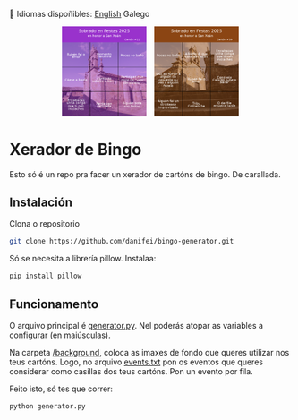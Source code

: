📘 Idiomas dispoñibles: [English](/README.en.md) Galego

<p align="center">
  <img src="/assets/bingo_card_11.png" alt="Image 1" width="30%" style="margin-right: 10px;">
  <img src="/assets/bingo_card_39.png" alt="Image 2" width="30%">
</p>

# Xerador de Bingo
Esto só é un repo pra facer un xerador de cartóns de bingo. De carallada.


## Instalación

Clona o repositorio

```bash
git clone https://github.com/danifei/bingo-generator.git
```

Só se necesita a librería pillow. Instalaa:

```bash
pip install pillow
```

## Funcionamento

O arquivo principal é [generator.py](/generator.py). Nel poderás atopar as variables a configurar (en maiúsculas).

Na carpeta [/background](/background/), coloca as imaxes de fondo que queres utilizar nos teus cartóns. Logo, no arquivo [events.txt](/events.txt) pon os eventos que queres considerar como casillas dos teus cartóns. Pon un evento por fila.

Feito isto, só tes que correr:

```bash
python generator.py
```


